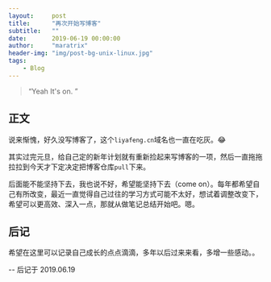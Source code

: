 ```yaml
---
layout:     post
title:      "再次开始写博客"
subtitle:   ""
date:       2019-06-19 00:00:00
author:     "maratrix"
header-img: "img/post-bg-unix-linux.jpg"
tags:
    - Blog
---
```


> “Yeah It's on. ”


## 正文

说来惭愧，好久没写博客了，这个`liyafeng.cn`域名也一直在吃灰。😂

其实过完元旦，给自己定的新年计划就有重新捡起来写博客的一项，然后一直拖拖拉拉到今天才下定决定把博客仓库`pull`下来。

后面能不能坚持下去，我也说不好，希望能坚持下去（come on）。每年都希望自己有所改变，最近一直觉得自己过往的学习方式可能不太好，想试着调整改变下，希望可以更高效、深入一点，那就从做笔记总结开始吧。嗯。


## 后记

希望在这里可以记录自己成长的点点滴滴，多年以后过来来看，多增一些感动。。

--  后记于 2019.06.19


